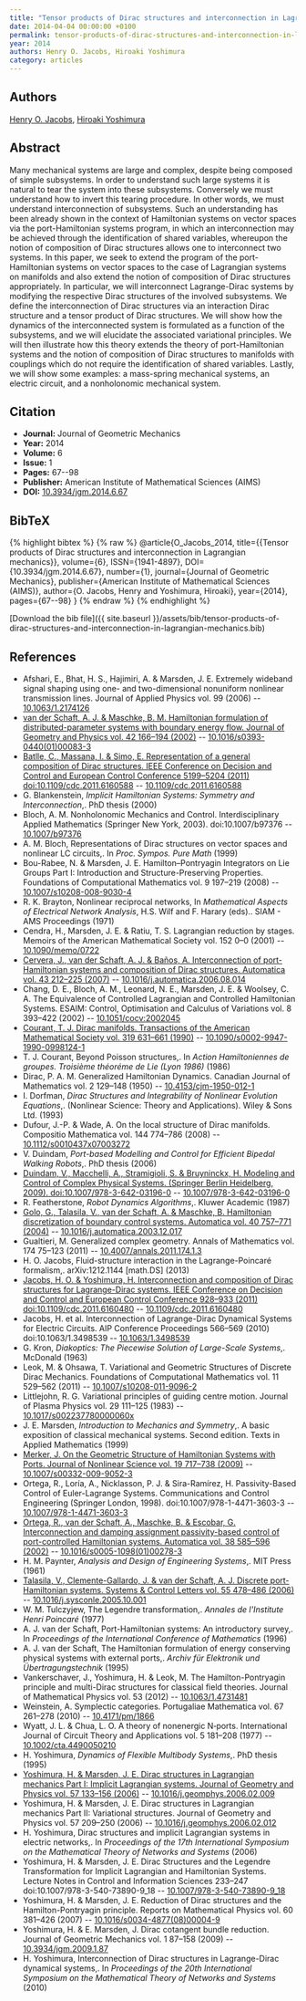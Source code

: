 ```yaml
---
title: "Tensor products of Dirac structures and interconnection in Lagrangian mechanics"
date: 2014-04-04 00:00:00 +0100
permalink: tensor-products-of-dirac-structures-and-interconnection-in-lagrangian-mechanics
year: 2014
authors: Henry O. Jacobs, Hiroaki Yoshimura
category: articles
---
```

 
## Authors
[Henry O. Jacobs](authors/henry-o-jacobs), [Hiroaki Yoshimura](authors/hiroaki-yoshimura)
 
## Abstract
Many mechanical systems are large and complex, despite being composed of simple subsystems. In order to understand such large systems it is natural to tear the system into these subsystems. Conversely we must understand how to invert this tearing procedure. In other words, we must understand interconnection of subsystems. Such an understanding has been already shown in the context of Hamiltonian systems on vector spaces via the port-Hamiltonian systems program, in which an interconnection may be achieved through the identification of shared variables, whereupon the notion of composition of Dirac structures allows one to interconnect two systems. In this paper, we seek to extend the program of the port-Hamiltonian systems on vector spaces to the case of Lagrangian systems on manifolds and also extend the notion of composition of Dirac structures appropriately. In particular, we will interconnect Lagrange-Dirac systems by modifying the respective Dirac structures of the involved subsystems. We define the interconnection of Dirac structures via an interaction Dirac structure and a tensor product of Dirac structures. We will show how the dynamics of the interconnected system is formulated as a function of the subsystems, and we will elucidate the associated variational principles. We will then illustrate how this theory extends the theory of port-Hamiltonian systems and the notion of composition of Dirac structures to manifolds with couplings which do not require the identification of shared variables. Lastly, we will show some examples: a mass-spring mechanical systems, an electric circuit, and a nonholonomic mechanical system.
 
## Citation
- **Journal:** Journal of Geometric Mechanics
- **Year:** 2014
- **Volume:** 6
- **Issue:** 1
- **Pages:** 67--98
- **Publisher:** American Institute of Mathematical Sciences (AIMS)
- **DOI:** [10.3934/jgm.2014.6.67](https://doi.org/10.3934/jgm.2014.6.67)
 
## BibTeX
{% highlight bibtex %}
{% raw %}
@article{O_Jacobs_2014,
  title={{Tensor products of Dirac structures and interconnection in Lagrangian mechanics}},
  volume={6},
  ISSN={1941-4897},
  DOI={10.3934/jgm.2014.6.67},
  number={1},
  journal={Journal of Geometric Mechanics},
  publisher={American Institute of Mathematical Sciences (AIMS)},
  author={O. Jacobs, Henry and Yoshimura, Hiroaki},
  year={2014},
  pages={67--98}
}
{% endraw %}
{% endhighlight %}
 
[Download the bib file]({{ site.baseurl }}/assets/bib/tensor-products-of-dirac-structures-and-interconnection-in-lagrangian-mechanics.bib)
 
## References
- Afshari, E., Bhat, H. S., Hajimiri, A. & Marsden, J. E. Extremely wideband signal shaping using one- and two-dimensional nonuniform nonlinear transmission lines. Journal of Applied Physics vol. 99 (2006) -- [10.1063/1.2174126](https://doi.org/10.1063/1.2174126)
- [van der Schaft, A. J. & Maschke, B. M. Hamiltonian formulation of distributed-parameter systems with boundary energy flow. Journal of Geometry and Physics vol. 42 166–194 (2002)](hamiltonian-formulation-of-distributed-parameter-systems-with-boundary-energy-flow) -- [10.1016/s0393-0440(01)00083-3](https://doi.org/10.1016/s0393-0440(01)00083-3)
- [Batlle, C., Massana, I. & Simo, E. Representation of a general composition of Dirac structures. IEEE Conference on Decision and Control and European Control Conference 5199–5204 (2011) doi:10.1109/cdc.2011.6160588](representation-of-a-general-composition-of-dirac-structures) -- [10.1109/cdc.2011.6160588](https://doi.org/10.1109/cdc.2011.6160588)
- G. Blankenstein, <em>Implicit Hamiltonian Systems: Symmetry and Interconnection</em>,. PhD thesis (2000)
- Bloch, A. M. Nonholonomic Mechanics and Control. Interdisciplinary Applied Mathematics (Springer New York, 2003). doi:10.1007/b97376 -- [10.1007/b97376](https://doi.org/10.1007/b97376)
- A. M. Bloch, Representations of Dirac structures on vector spaces and nonlinear LC circuits,. In <em>Proc. Sympos. Pure Math</em> (1999)
- Bou-Rabee, N. & Marsden, J. E. Hamilton–Pontryagin Integrators on Lie Groups Part I: Introduction and Structure-Preserving Properties. Foundations of Computational Mathematics vol. 9 197–219 (2008) -- [10.1007/s10208-008-9030-4](https://doi.org/10.1007/s10208-008-9030-4)
- R. K. Brayton, Nonlinear reciprocal networks, In <em>Mathematical Aspects of Electrical Network Analysis</em>, H.S. Wilf and F. Harary (eds).. SIAM - AMS Proceedings (1971)
- Cendra, H., Marsden, J. E. & Ratiu, T. S. Lagrangian reduction by stages. Memoirs of the American Mathematical Society vol. 152 0–0 (2001) -- [10.1090/memo/0722](https://doi.org/10.1090/memo/0722)
- [Cervera, J., van der Schaft, A. J. & Baños, A. Interconnection of port-Hamiltonian systems and composition of Dirac structures. Automatica vol. 43 212–225 (2007)](interconnection-of-port-hamiltonian-systems-and-composition-of-dirac-structures) -- [10.1016/j.automatica.2006.08.014](https://doi.org/10.1016/j.automatica.2006.08.014)
- Chang, D. E., Bloch, A. M., Leonard, N. E., Marsden, J. E. & Woolsey, C. A. The Equivalence of Controlled Lagrangian and Controlled Hamiltonian Systems. ESAIM: Control, Optimisation and Calculus of Variations vol. 8 393–422 (2002) -- [10.1051/cocv:2002045](https://doi.org/10.1051/cocv:2002045)
- [Courant, T. J. Dirac manifolds. Transactions of the American Mathematical Society vol. 319 631–661 (1990)](dirac-manifolds) -- [10.1090/s0002-9947-1990-0998124-1](https://doi.org/10.1090/s0002-9947-1990-0998124-1)
- T. J. Courant, Beyond Poisson structures,. In <em>Action Hamiltoniennes de groupes. Troisième théoréme de Lie (Lyon 1986)</em> (1986)
- Dirac, P. A. M. Generalized Hamiltonian Dynamics. Canadian Journal of Mathematics vol. 2 129–148 (1950) -- [10.4153/cjm-1950-012-1](https://doi.org/10.4153/cjm-1950-012-1)
- I. Dorfman, <em>Dirac Structures and Integrability of Nonlinear Evolution Equations</em>,. (Nonlinear Science: Theory and Applications). Wiley & Sons Ltd. (1993)
- Dufour, J.-P. & Wade, A. On the local structure of Dirac manifolds. Compositio Mathematica vol. 144 774–786 (2008) -- [10.1112/s0010437x07003272](https://doi.org/10.1112/s0010437x07003272)
- V. Duindam, <em>Port-based Modelling and Control for Efficient Bipedal Walking Robots</em>,. PhD thesis (2006)
- [Duindam, V., Macchelli, A., Stramigioli, S. & Bruyninckx, H. Modeling and Control of Complex Physical Systems. (Springer Berlin Heidelberg, 2009). doi:10.1007/978-3-642-03196-0](modeling-and-control-of-complex-physical-systems) -- [10.1007/978-3-642-03196-0](https://doi.org/10.1007/978-3-642-03196-0)
- R. Featherstone, <em>Robot Dynamics Algorithms</em>,. Kluwer Academic (1987)
- [Golo, G., Talasila, V., van der Schaft, A. & Maschke, B. Hamiltonian discretization of boundary control systems. Automatica vol. 40 757–771 (2004)](hamiltonian-discretization-of-boundary-control-systems) -- [10.1016/j.automatica.2003.12.017](https://doi.org/10.1016/j.automatica.2003.12.017)
- Gualtieri, M. Generalized complex geometry. Annals of Mathematics vol. 174 75–123 (2011) -- [10.4007/annals.2011.174.1.3](https://doi.org/10.4007/annals.2011.174.1.3)
- H. O. Jacobs, Fluid-structure interaction in the Lagrange-Poincaré formalism,. arXiv:1212.1144 [math.DS] (2013)
- [Jacobs, H. O. & Yoshimura, H. Interconnection and composition of Dirac structures for Lagrange-Dirac systems. IEEE Conference on Decision and Control and European Control Conference 928–933 (2011) doi:10.1109/cdc.2011.6160480](interconnection-and-composition-of-dirac-structures-for-lagrange-dirac-systems) -- [10.1109/cdc.2011.6160480](https://doi.org/10.1109/cdc.2011.6160480)
- Jacobs, H. et al. Interconnection of Lagrange-Dirac Dynamical Systems for Electric Circuits. AIP Conference Proceedings 566–569 (2010) doi:10.1063/1.3498539 -- [10.1063/1.3498539](https://doi.org/10.1063/1.3498539)
- G. Kron, <em>Diakoptics: The Piecewise Solution of Large-Scale Systems</em>,. McDonald (1963)
- Leok, M. & Ohsawa, T. Variational and Geometric Structures of Discrete Dirac Mechanics. Foundations of Computational Mathematics vol. 11 529–562 (2011) -- [10.1007/s10208-011-9096-2](https://doi.org/10.1007/s10208-011-9096-2)
- Littlejohn, R. G. Variational principles of guiding centre motion. Journal of Plasma Physics vol. 29 111–125 (1983) -- [10.1017/s002237780000060x](https://doi.org/10.1017/s002237780000060x)
- J. E. Marsden, <em>Introduction to Mechanics and Symmetry</em>,. A basic exposition of classical mechanical systems. Second edition. Texts in Applied Mathematics (1999)
- [Merker, J. On the Geometric Structure of Hamiltonian Systems with Ports. Journal of Nonlinear Science vol. 19 717–738 (2009)](on-the-geometric-structure-of-hamiltonian-systems-with-ports) -- [10.1007/s00332-009-9052-3](https://doi.org/10.1007/s00332-009-9052-3)
- Ortega, R., Loría, A., Nicklasson, P. J. & Sira-Ramírez, H. Passivity-Based Control of Euler-Lagrange Systems. Communications and Control Engineering (Springer London, 1998). doi:10.1007/978-1-4471-3603-3 -- [10.1007/978-1-4471-3603-3](https://doi.org/10.1007/978-1-4471-3603-3)
- [Ortega, R., van der Schaft, A., Maschke, B. & Escobar, G. Interconnection and damping assignment passivity-based control of port-controlled Hamiltonian systems. Automatica vol. 38 585–596 (2002)](interconnection-and-damping-assignment-passivity-based-control-of-port-controlled-hamiltonian-systems) -- [10.1016/s0005-1098(01)00278-3](https://doi.org/10.1016/s0005-1098(01)00278-3)
- H. M. Paynter, <em>Analysis and Design of Engineering Systems</em>,. MIT Press (1961)
- [Talasila, V., Clemente-Gallardo, J. & van der Schaft, A. J. Discrete port-Hamiltonian systems. Systems &amp; Control Letters vol. 55 478–486 (2006)](discrete-port-hamiltonian-systems) -- [10.1016/j.sysconle.2005.10.001](https://doi.org/10.1016/j.sysconle.2005.10.001)
- W. M. Tulczyjew, The Legendre transformation,. <em>Annales de l'Institute Henri Poincaré</em> (1977)
- A. J. van der Schaft, Port-Hamiltonian systems: An introductory survey,. In <em>Proceedings of the International Conference of Mathematics</em> (1996)
- A. J. van der Schaft, The Hamiltonian formulation of energy conserving physical systems with external ports,. <em>Archiv für Elektronik und Übertragungstechnik</em> (1995)
- Vankerschaver, J., Yoshimura, H. & Leok, M. The Hamilton-Pontryagin principle and multi-Dirac structures for classical field theories. Journal of Mathematical Physics vol. 53 (2012) -- [10.1063/1.4731481](https://doi.org/10.1063/1.4731481)
- Weinstein, A. Symplectic categories. Portugaliae Mathematica vol. 67 261–278 (2010) -- [10.4171/pm/1866](https://doi.org/10.4171/pm/1866)
- Wyatt, J. L. & Chua, L. O. A theory of nonenergic N‐ports. International Journal of Circuit Theory and Applications vol. 5 181–208 (1977) -- [10.1002/cta.4490050210](https://doi.org/10.1002/cta.4490050210)
- H. Yoshimura, <em>Dynamics of Flexible Multibody Systems</em>,. PhD thesis (1995)
- [Yoshimura, H. & Marsden, J. E. Dirac structures in Lagrangian mechanics Part I: Implicit Lagrangian systems. Journal of Geometry and Physics vol. 57 133–156 (2006)](dirac-structures-in-lagrangian-mechanics-part-i-implicit-lagrangian-systems) -- [10.1016/j.geomphys.2006.02.009](https://doi.org/10.1016/j.geomphys.2006.02.009)
- Yoshimura, H. & Marsden, J. E. Dirac structures in Lagrangian mechanics Part II: Variational structures. Journal of Geometry and Physics vol. 57 209–250 (2006) -- [10.1016/j.geomphys.2006.02.012](https://doi.org/10.1016/j.geomphys.2006.02.012)
- H. Yoshimura, Dirac structures and implicit Lagrangian systems in electric networks,. In <em>Proceedings of the 17th International Symposium on the Mathematical Theory of Networks and Systems</em> (2006)
- Yoshimura, H. & Marsden, J. E. Dirac Structures and the Legendre Transformation for Implicit Lagrangian and Hamiltonian Systems. Lecture Notes in Control and Information Sciences 233–247 doi:10.1007/978-3-540-73890-9_18 -- [10.1007/978-3-540-73890-9_18](https://doi.org/10.1007/978-3-540-73890-9_18)
- Yoshimura, H. & Marsden, J. E. Reduction of Dirac structures and the Hamilton-Pontryagin principle. Reports on Mathematical Physics vol. 60 381–426 (2007) -- [10.1016/s0034-4877(08)00004-9](https://doi.org/10.1016/s0034-4877(08)00004-9)
- Yoshimura, H. & E. Marsden, J. Dirac cotangent bundle reduction. Journal of Geometric Mechanics vol. 1 87–158 (2009) -- [10.3934/jgm.2009.1.87](https://doi.org/10.3934/jgm.2009.1.87)
- H. Yoshimura, Interconnection of Dirac structures in Lagrange-Dirac dynamical systems,. In <em>Proceedings of the 20th International Symposium on the Mathematical Theory of Networks and Systems</em> (2010)


